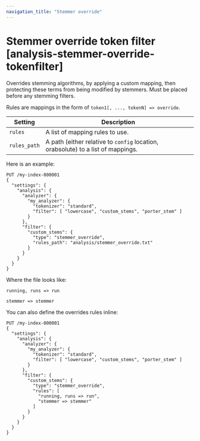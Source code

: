 ```yaml
---
navigation_title: "Stemmer override"
---
```


# Stemmer override token filter [analysis-stemmer-override-tokenfilter]


Overrides stemming algorithms, by applying a custom mapping, then protecting these terms from being modified by stemmers. Must be placed before any stemming filters.

Rules are mappings in the form of `token1[, ..., tokenN] => override`.

| Setting | Description |
| --- | --- |
| `rules` | A list of mapping rules to use. |
| `rules_path` | A path (either relative to `config` location, orabsolute) to a list of mappings. |

Here is an example:

```console
PUT /my-index-000001
{
  "settings": {
    "analysis": {
      "analyzer": {
        "my_analyzer": {
          "tokenizer": "standard",
          "filter": [ "lowercase", "custom_stems", "porter_stem" ]
        }
      },
      "filter": {
        "custom_stems": {
          "type": "stemmer_override",
          "rules_path": "analysis/stemmer_override.txt"
        }
      }
    }
  }
}
```

Where the file looks like:

```stemmer_override
running, runs => run

stemmer => stemmer
```

You can also define the overrides rules inline:

```console
PUT /my-index-000001
{
  "settings": {
    "analysis": {
      "analyzer": {
        "my_analyzer": {
          "tokenizer": "standard",
          "filter": [ "lowercase", "custom_stems", "porter_stem" ]
        }
      },
      "filter": {
        "custom_stems": {
          "type": "stemmer_override",
          "rules": [
            "running, runs => run",
            "stemmer => stemmer"
          ]
        }
      }
    }
  }
}
```

